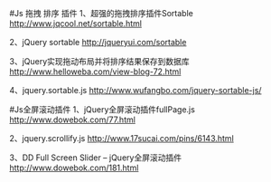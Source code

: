 #Js 拖拽 排序 插件
  1、超强的拖拽排序插件Sortable http://www.jqcool.net/sortable.html
  
  2、jQuery sortable http://jqueryui.com/sortable
  
  3、jQuery实现拖动布局并将排序结果保存到数据库 http://www.helloweba.com/view-blog-72.html
  
  4、jquery.sortable.js http://www.wufangbo.com/jquery-sortable-js/
  
  
#Js全屏滚动插件
  1、jQuery全屏滚动插件fullPage.js
  http://www.dowebok.com/77.html
  
  2、jquery.scrollify.js
  http://www.17sucai.com/pins/6143.html
  
  3、DD Full Screen Slider – jQuery全屏滚动插件
  http://www.dowebok.com/181.html
  
